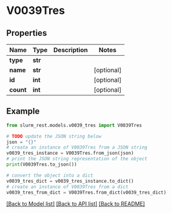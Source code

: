# V0039Tres


## Properties

Name | Type | Description | Notes
------------ | ------------- | ------------- | -------------
**type** | **str** |  | 
**name** | **str** |  | [optional] 
**id** | **int** |  | [optional] 
**count** | **int** |  | [optional] 

## Example

```python
from slurm_rest.models.v0039_tres import V0039Tres

# TODO update the JSON string below
json = "{}"
# create an instance of V0039Tres from a JSON string
v0039_tres_instance = V0039Tres.from_json(json)
# print the JSON string representation of the object
print(V0039Tres.to_json())

# convert the object into a dict
v0039_tres_dict = v0039_tres_instance.to_dict()
# create an instance of V0039Tres from a dict
v0039_tres_from_dict = V0039Tres.from_dict(v0039_tres_dict)
```
[[Back to Model list]](../README.md#documentation-for-models) [[Back to API list]](../README.md#documentation-for-api-endpoints) [[Back to README]](../README.md)



